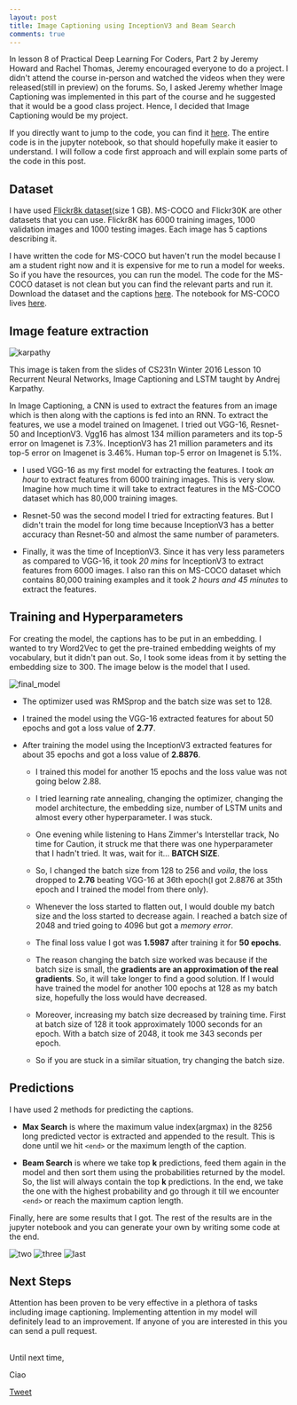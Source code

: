 ```yaml
---
layout: post
title: Image Captioning using InceptionV3 and Beam Search
comments: true
---
```


In lesson 8 of Practical Deep Learning For Coders, Part 2 by Jeremy Howard and Rachel Thomas, Jeremy encouraged everyone to do a project. I didn't attend the course in-person and watched the videos when they were released(still in preview) on the forums. 
So, I asked Jeremy whether Image Captioning was implemented in this part of the course and he suggested that it would be a good class project. Hence, I decided that Image Captioning would be my project. 

If you directly want to jump to the code, you can find it <a href="https://github.com/yashk2810/Image-Captioning">here</a>.
The entire code is in the jupyter notebook, so that should hopefully make it easier to understand. I will follow a code first approach and will explain some parts of the code in this post.

## Dataset 

I have used <a href="https://illinois.edu/fb/sec/1713398">Flickr8k dataset</a>(size 1 GB). MS-COCO and Flickr30K are other datasets that you can use. Flickr8K has 6000 training images, 1000 validation images and 1000 testing images. Each image has 5 captions describing it.

I have written the code for MS-COCO but haven't run the model because I am a student right now and it is expensive for me to run a model for weeks. So if you have the resources, you can run the model. The code for the MS-COCO dataset is not clean but you can find the relevant parts and run it. Download the dataset and the captions <a href="http://mscoco.org/dataset/#download">here</a>. The notebook for MS-COCO lives <a href="https://www.dropbox.com/s/zpndo8pdknoqk5k/MS-COCO%20InceptionV3.ipynb">here</a>.

## Image feature extraction

![karpathy](https://raw.githubusercontent.com/yashk2810/yashk2810.github.io/master/images/karpathy.jpg "karpathy")

This image is taken from the slides of CS231n Winter 2016 Lesson 10 Recurrent Neural Networks, Image Captioning and LSTM taught by Andrej Karpathy.

In Image Captioning, a CNN is used to extract the features from an image which is then along with the captions is fed into an RNN. To extract the features, we use a model trained on Imagenet. I tried out VGG-16, Resnet-50 and InceptionV3. Vgg16 has almost 134 million parameters and its top-5 error on Imagenet is 7.3%. InceptionV3 has 21 million parameters and its top-5 error on Imagenet is 3.46%. Human top-5 error on Imagenet is 5.1%. 

* I used VGG-16 as my first model for extracting the features. I took *an hour* to extract features from 6000 training images. This is very slow. Imagine how much time it will take to extract features in the MS-COCO dataset which has 80,000 training images.

* Resnet-50 was the second model I tried for extracting features. But I didn't train the model for long time because InceptionV3 has a better accuracy than Resnet-50 and almost the same number of parameters.

* Finally, it was the time of InceptionV3. Since it has very less parameters as compared to VGG-16, it took *20 mins* for InceptionV3 to extract features from 6000 images. I also ran this on MS-COCO dataset which contains 80,000 training examples and it took *2 hours and 45 minutes* to extract the features.

## Training and Hyperparameters

For creating the model, the captions has to be put in an embedding. I wanted to try Word2Vec to get the pre-trained embedding weights of my vocabulary, but it didn't pan out. So, I took some ideas from it by setting the embedding size to 300. The image below is the model that I used.

![final_model](https://raw.githubusercontent.com/yashk2810/yashk2810.github.io/master/images/final_model.jpg "final_model")

* The optimizer used was RMSprop and the batch size was set to 128.

* I trained the model using the VGG-16 extracted features for about 50 epochs and got a loss value of **2.77**.

* After training the model using the InceptionV3 extracted features for about 35 epochs and got a loss value of **2.8876**. 
  * I trained this model for another 15 epochs and the loss value was not going below 2.88.
  
  * I tried learning rate annealing, changing the optimizer, changing the model architecture, the embedding size, number of LSTM units and almost every other hyperparameter. I was stuck.
  
  * One evening while listening to Hans Zimmer's Interstellar track, No time for Caution, it struck me that there was one hyperparameter that I hadn't tried. It was, wait for it... **BATCH SIZE**.
  
  * So, I changed the batch size from 128 to 256 and *voila*, the loss dropped to **2.76** beating VGG-16 at 36th epoch(I got 2.8876 at 35th epoch and I trained the model from there only).
  
  * Whenever the loss started to flatten out, I would double my batch size and the loss started to decrease again. I reached a batch size of 2048 and tried going to 4096 but got a *memory error*.
  
  * The final loss value I got was **1.5987** after training it for **50 epochs**.
  
  * The reason changing the batch size worked was because if the batch size is small, the **gradients are an approximation of the real gradients**. So, it will take longer to find a good solution. If I would have trained the model for another 100 epochs at 128 as my batch size, hopefully the loss would have decreased. 
  
  * Moreover, increasing my batch size decreased by training time. First at batch size of 128 it took approximately 1000 seconds for an epoch. With a batch size of 2048, it took me 343 seconds per epoch.
  
  * So if you are stuck in a similar situation, try changing the batch size.

## Predictions

I have used 2 methods for predicting the captions.
* **Max Search** is where the maximum value index(argmax) in the 8256 long predicted vector is extracted and appended to the result. This is done until we hit `<end>` or the maximum length of the caption.

<script src="https://gist.github.com/yashk2810/5d7cdeca9d5bbf9d4e2b80d7a0d3d256.js"></script>

* **Beam Search** is where we take top **k** predictions, feed them again in the model and then sort them using the probabilities returned by the model. So, the list will always contain the top **k** predictions. In the end, we take the one with the highest probability and go through it till we encounter `<end>` or reach the maximum caption length. 

<script src="https://gist.github.com/yashk2810/f14671f6ad2453d6b7fe029095bfeb84.js"></script>

Finally, here are some results that I got. The rest of the results are in the jupyter notebook and you can generate your own by writing some code at the end.

![two](https://raw.githubusercontent.com/yashk2810/yashk2810.github.io/master/images/first%202%20images.jpeg "two")
![three](https://raw.githubusercontent.com/yashk2810/yashk2810.github.io/master/images/3%20images.jpeg "three")
![last](https://raw.githubusercontent.com/yashk2810/yashk2810.github.io/master/images/last.jpeg "last")


## Next Steps

Attention has been proven to be very effective in a plethora of tasks including image captioning. Implementing attention in my model will definitely lead to an improvement. If anyone of you are interested in this you can send a pull request. 

<br />
Until next time,

Ciao

<a href="https://twitter.com/share" class="twitter-share-button" data-size="large" data-text="Check out this AWESOME article" data-lang="en" data-show-count="false">Tweet</a><script async src="//platform.twitter.com/widgets.js" charset="utf-8"></script>

